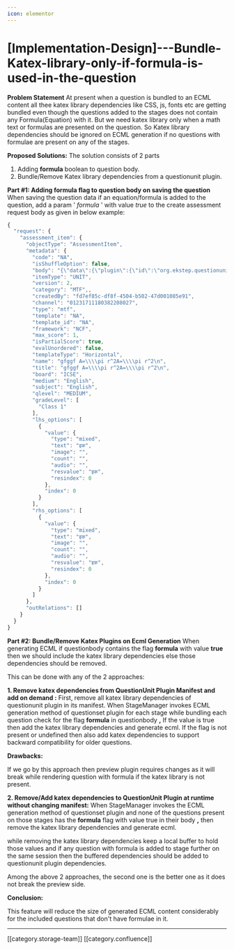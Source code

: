 ```yaml
---
icon: elementor
---
```


# \[Implementation-Design]---Bundle-Katex-library-only-if-formula-is-used-in-the-question

**Problem Statement** At present when a question is bundled to an ECML content all thee katex library dependencies like CSS, js, fonts etc are getting bundled even though the questions added to the stages does not contain any Formula(Equation) with it. But we need katex library only when a math text or formulas are presented on the question. So Katex library dependencies should be ignored on ECML generation if no questions with formulae are present on any of the stages.

**Proposed Solutions:** The solution consists of 2 parts

1. Adding **formula**  boolean to question body.
2. Bundle/Remove Katex library dependencies from a questionunit plugin.    &#x20;

**Part #1: Adding formula flag to question body on saving the question**  When saving the question data if an equation/formula is added to the question, add a param ' _formula_ ' with value _true_ to the create assessment request body as given in below example:

```js
{
  "request": {
    "assessment_item": {
      "objectType": "AssessmentItem",
      "metadata": {
        "code": "NA",
        "isShuffleOption": false,
        "body": "{\"data\":{\"plugin\":{\"id\":\"org.ekstep.questionunit.mtf\",\"version\":\"1.1\",\"templateId\":\"horizontalMTF\"},\"data\":{\"question\":{\"text\":\"<p>gfggf <span advance=\\\"false\\\" 	  class=\\\"math-text\\\" data-math=\\\"A=\\\\pi r^2A=\\\\pi r^2\\\" style=\\\"display: inline-block;\\\">A=\\\\\\\\pi r^2A=\\\\\\\\pi r^2</span></p>\\n\",\"image\":\"\",\"audio\":\"\",\"audioName\":\"\",\"hint\":\"\"},\"option\":{\"optionsLHS\":[{\"text\":\"<p>a</p>\\n\",\"image\":\"\",\"audio\":\"\",\"audioName\":\"\",\"hint\":\"\",\"index\":1,\"$$hashKey\":\"object:1459\"},{\"text\":\"<p>b</p>\\n\",\"image\":\"\",\"audio\":\"\",\"audioName\":\"\",\"hint\":\"\",\"index\":2,\"$$hashKey\":\"object:1460\"},{\"text\":\"<p>c</p>\\n\",\"image\":\"\",\"audio\":\"\",\"audioName\":\"\",\"hint\":\"\",\"index\":3,\"$$hashKey\":\"object:1461\"}],\"optionsRHS\":[{\"text\":\"<p>A</p>\\n\",\"image\":\"\",\"audio\":\"\",\"audioName\":\"\",\"hint\":\"\",\"mapIndex\":1},{\"text\":\"<p>B</p>\\n\",\"image\":\"\",\"audio\":\"\",\"audioName\":\"\",\"hint\":\"\",\"mapIndex\":2},{\"text\":\"<p>C</p>\\n\",\"image\":\"\",\"audio\":\"\",\"audioName\":\"\",\"hint\":\"\",\"mapIndex\":3}],\"questionCount\":0},\"media\":[]},\"config\":{\"metadata\":{\"max_score\":1,\"isShuffleOption\":false,\"isPartialScore\":true,\"evalUnordered\":false,\"templateType\":\"Horizontal\",\"name\":\"gfggf A=\\\\\\\\pi r^2A=\\\\\\\\pi r^2\\n\",\"title\":\"gfggf A=\\\\\\\\pi r^2A=\\\\\\\\pi r^2\\n\",\"board\":\"ICSE\",\"medium\":\"English\",\"subject\":\"English\",\"qlevel\":\"MEDIUM\",\"gradeLevel\":[\"Class 1\"],\"category\":\"MTF\"},\"max_time\":0,\"max_score\":1,\"partial_scoring\":true,\"layout\":\"Horizontal\",\"isShuffleOption\":false,\"questionCount\":1,\"evalUnordered\":false},\"media\":[],\"formula\":true}}",
        "itemType": "UNIT",
        "version": 2,
        "category": "MTF",,
        "createdBy": "fd7ef85c-df8f-4504-b502-47d001085e91",
        "channel": "01231711180382208027",
        "type": "mtf",
        "template": "NA",
        "template_id": "NA",
        "framework": "NCF",
        "max_score": 1,
        "isPartialScore": true,
        "evalUnordered": false,
        "templateType": "Horizontal",
        "name": "gfggf A=\\\\pi r^2A=\\\\pi r^2\n",
        "title": "gfggf A=\\\\pi r^2A=\\\\pi r^2\n",
        "board": "ICSE",
        "medium": "English",
        "subject": "English",
        "qlevel": "MEDIUM",
        "gradeLevel": [
          "Class 1"
        ],
        "lhs_options": [
          {
            "value": {
              "type": "mixed",
              "text": "इक",
              "image": "",
              "count": "",
              "audio": "",
              "resvalue": "इक",
              "resindex": 0
            },
            "index": 0
          }
        ],
        "rhs_options": [
          {
            "value": {
              "type": "mixed",
              "text": "इक",
              "image": "",
              "count": "",
              "audio": "",
              "resvalue": "इक",
              "resindex": 0
            },
            "index": 0
          }
        ]
      },
      "outRelations": []
    }
  }
}
```

**Part #2: Bundle/Remove Katex Plugins on Ecml Generation** When generating ECML if questionbody contains the flag  **formula** with value **true** then we should include the katex library dependencies else those dependencies should be removed.

This can be done with any of the 2 approaches:

**1. Remove katex dependencies from QuestionUnit Plugin Manifest and add on demand :** First, remove all katex library dependencies of questionunit plugin in its manifest. When StageManager invokes ECML generation method of questionset plugin for each stage while bundling each question check for the flag  **formula**  in questionbody **,** If the value is true then add the katex library dependencies and generate ecml. If the flag is not present or undefined then also add katex dependencies to support backward compatibility for older questions.

**Drawbacks:**

If we go by this approach then preview plugin requires changes as it will break while rendering question with formula if the katex library is not present.

**2. Remove/Add katex dependencies to QuestionUnit Plugin at runtime without changing manifest:** When StageManager invokes the ECML generation method of questionset plugin and none of the questions present on those stages has the  **formula**  flag  with value true in their body **,** then remove the katex library dependencies and generate ecml.

while removing the katex library dependencies keep a local buffer to hold those values and if any question with formula is added to stage further on the same session then the buffered dependencies should be added to questionunit plugin dependencies.

Among the above 2 approaches, the second one is the better one as it does not break the preview side.

**Conclusion:**

This feature will reduce the size of generated ECML content considerably for the included questions that don't have formulae in it.&#x20;

***

\[\[category.storage-team]] \[\[category.confluence]]

